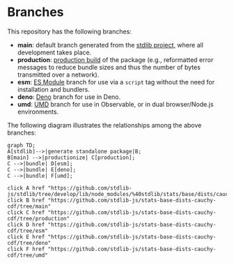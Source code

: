 <!--

@license Apache-2.0

Copyright (c) 2022 The Stdlib Authors.

Licensed under the Apache License, Version 2.0 (the "License");
you may not use this file except in compliance with the License.
You may obtain a copy of the License at

    http://www.apache.org/licenses/LICENSE-2.0

Unless required by applicable law or agreed to in writing, software
distributed under the License is distributed on an "AS IS" BASIS,
WITHOUT WARRANTIES OR CONDITIONS OF ANY KIND, either express or implied.
See the License for the specific language governing permissions and
limitations under the License.

-->

# Branches

This repository has the following branches:

-   **main**: default branch generated from the [stdlib project][stdlib-url], where all development takes place.
-   **production**: [production build][production-url] of the package (e.g., reformatted error messages to reduce bundle sizes and thus the number of bytes transmitted over a network).
-   **esm**: [ES Module][esm-url] branch for use via a `script` tag without the need for installation and bundlers.
-   **deno**: [Deno][deno-url] branch for use in Deno.
-   **umd**: [UMD][umd-url] branch for use in Observable, or in dual browser/Node.js environments.

The following diagram illustrates the relationships among the above branches:

```mermaid
graph TD;
A[stdlib]-->|generate standalone package|B;
B[main] -->|productionize| C[production];
C -->|bundle| D[esm];
C -->|bundle| E[deno];
C -->|bundle| F[umd];

click A href "https://github.com/stdlib-js/stdlib/tree/develop/lib/node_modules/%40stdlib/stats/base/dists/cauchy/cdf"
click B href "https://github.com/stdlib-js/stats-base-dists-cauchy-cdf/tree/main"
click C href "https://github.com/stdlib-js/stats-base-dists-cauchy-cdf/tree/production"
click D href "https://github.com/stdlib-js/stats-base-dists-cauchy-cdf/tree/esm"
click E href "https://github.com/stdlib-js/stats-base-dists-cauchy-cdf/tree/deno"
click F href "https://github.com/stdlib-js/stats-base-dists-cauchy-cdf/tree/umd"
```

[stdlib-url]: https://github.com/stdlib-js/stdlib/tree/develop/lib/node_modules/%40stdlib/stats/base/dists/cauchy/cdf
[production-url]: https://github.com/stdlib-js/stats-base-dists-cauchy-cdf/tree/production
[deno-url]: https://github.com/stdlib-js/stats-base-dists-cauchy-cdf/tree/deno
[umd-url]: https://github.com/stdlib-js/stats-base-dists-cauchy-cdf/tree/umd
[esm-url]: https://github.com/stdlib-js/stats-base-dists-cauchy-cdf/tree/esm